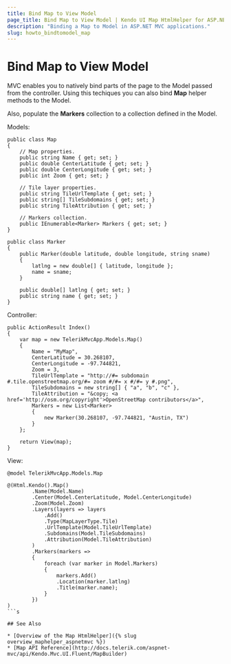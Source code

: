 ```yaml
---
title: Bind Map to View Model
page_title: Bind Map to View Model | Kendo UI Map HtmlHelper for ASP.NET MVC
description: "Binding a Map to Model in ASP.NET MVC applications."
slug: howto_bindtomodel_map
---
```


# Bind Map to View Model

MVC enables you to natively bind parts of the page to the Model passed from the controller. Using this techiques you can also bind **Map** helper methods to the Model.

Also, populate the **Markers** collection to a collection defined in the Model.

Models:

```Map
public class Map
{
    // Map properties.
    public string Name { get; set; }
    public double CenterLatitude { get; set; }
    public double CenterLongitude { get; set; }
    public int Zoom { get; set; }

    // Tile layer properties.
    public string TileUrlTemplate { get; set; }
    public string[] TileSubdomains { get; set; }
    public string TileAttribution { get; set; }

    // Markers collection.
    public IEnumerable<Marker> Markers { get; set; }
}
```
```Marker
public class Marker
{
    public Marker(double latitude, double longitude, string sname)
    {
        latlng = new double[] { latitude, longitude };
        name = sname;
    }

    public double[] latlng { get; set; }
    public string name { get; set; }
}
```

Controller:

```
public ActionResult Index()
{
    var map = new TelerikMvcApp.Models.Map()
    {
        Name = "MyMap",
        CenterLatitude = 30.268107,
        CenterLongitude = -97.744821,
        Zoom = 3,
        TileUrlTemplate = "http://#= subdomain #.tile.openstreetmap.org/#= zoom #/#= x #/#= y #.png",
        TileSubdomains = new string[] { "a", "b", "c" },
        TileAttribution = "&copy; <a href='http://osm.org/copyright'>OpenStreetMap contributors</a>",
        Markers = new List<Marker>
        {
            new Marker(30.268107, -97.744821, "Austin, TX")
        }
    };

    return View(map);
}
```

View:

```
@model TelerikMvcApp.Models.Map

@(Html.Kendo().Map()
        .Name(Model.Name)
        .Center(Model.CenterLatitude, Model.CenterLongitude)
        .Zoom(Model.Zoom)
        .Layers(layers => layers
            .Add()
            .Type(MapLayerType.Tile)
            .UrlTemplate(Model.TileUrlTemplate)
            .Subdomains(Model.TileSubdomains)
            .Attribution(Model.TileAttribution)
        )
        .Markers(markers =>
        {
            foreach (var marker in Model.Markers)
            {
                markers.Add()
                .Location(marker.latlng)
                .Title(marker.name);
            }
        })
)
```s

## See Also

* [Overview of the Map HtmlHelper]({% slug overview_maphelper_aspnetmvc %})
* [Map API Reference](http://docs.telerik.com/aspnet-mvc/api/Kendo.Mvc.UI.Fluent/MapBuilder)
